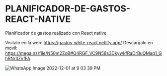 # PLANIFICADOR-DE-GASTOS-REACT-NATIVE
Planificador de gastos realizado con React native 

Visitalo en la web: https://gastos-white-react.netlify.app/
Descargalo en movil: https://mega.nz/file/N50m2ZoB#Q4RGF_VC9N58s3DkywkfRaDrBuQMaq1_GhRNr3ZvfFA

![WhatsApp Image 2022-12-01 at 9 03 39 PM](https://user-images.githubusercontent.com/91045865/205203922-90a702d2-d8ab-4596-b0a1-ae4824664761.jpeg)
